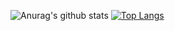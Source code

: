 ![Anurag's github stats](https://github-readme-stats.vercel.app/api?username=iheb-chakroun&show_icons=true&theme=nord)
[![Top Langs](https://github-readme-stats.vercel.app/api/top-langs/?username=iheb-chakroun&theme=nord)](https://github.com/anuraghazra/github-readme-stats)
